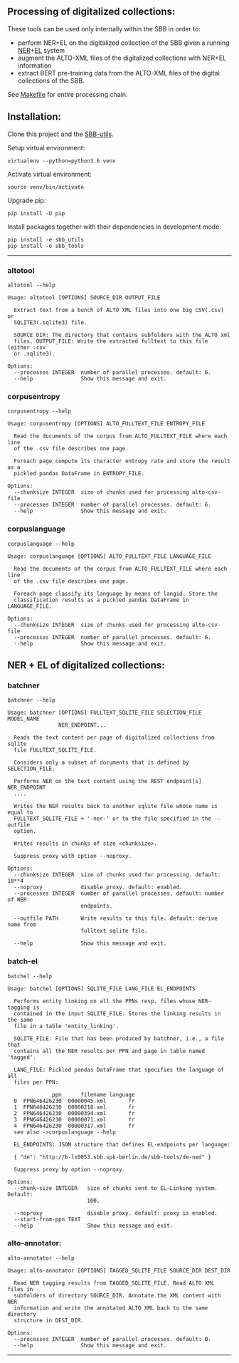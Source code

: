 
## Processing of digitalized collections:

These tools can be used only internally within the SBB in order to:
   * perform NER+EL on the digitalized collection of the SBB given a running [NER](https://github.com/qurator-spk/sbb_ner)+[EL](https://github.com/qurator-spk/sbb_ned) system
   * augment the ALTO-XML files of the digitalized collections with NER+EL information
   * extract BERT pre-training data from the ALTO-XML files of the digital collections of the SBB. 

See [Makefile](Makefile) for entire processing chain.

## Installation:

Clone this project and the [SBB-utils](https://github.com/qurator-spk/sbb_utils).

Setup virtual environment:
```
virtualenv --python=python3.6 venv
```

Activate virtual environment:
```
source venv/bin/activate
```

Upgrade pip:
```
pip install -U pip
```

Install packages together with their dependencies in development mode:
```
pip install -e sbb_utils
pip install -e sbb_tools
```

***

### altotool

```
altotool --help

Usage: altotool [OPTIONS] SOURCE_DIR OUTPUT_FILE

  Extract text from a bunch of ALTO XML files into one big CSV(.csv) or
  SQLITE3(.sqlite3) file.

  SOURCE_DIR: The directory that contains subfolders with the ALTO xml
  files. OUTPUT_FILE: Write the extracted fulltext to this file (either .csv
  or .sqlite3).

Options:
  --processes INTEGER  number of parallel processes. default: 6.
  --help               Show this message and exit.

```

### corpusentropy

```
corpusentropy --help

Usage: corpusentropy [OPTIONS] ALTO_FULLTEXT_FILE ENTROPY_FILE

  Read the documents of the corpus from ALTO_FULLTEXT_FILE where each line
  of the .csv file describes one page.

  Foreach page compute its character entropy rate and store the result as a
  pickled pandas DataFrame in ENTROPY_FILE.

Options:
  --chunksize INTEGER  size of chunks used for processing alto-csv-file
  --processes INTEGER  number of parallel processes. default: 6.
  --help               Show this message and exit.
```

### corpuslanguage

```
corpuslanguage --help

Usage: corpuslanguage [OPTIONS] ALTO_FULLTEXT_FILE LANGUAGE_FILE

  Read the documents of the corpus from ALTO_FULLTEXT_FILE where each line
  of the .csv file describes one page.

  Foreach page classify its language by means of langid. Store the
  classification results as a pickled pandas DataFrame in LANGUAGE_FILE.

Options:
  --chunksize INTEGER  size of chunks used for processing alto-csv-file
  --processes INTEGER  number of parallel processes. default: 6.
  --help               Show this message and exit.

```

## NER + EL of digitalized collections:

### batchner

```
batchner --help

Usage: batchner [OPTIONS] FULLTEXT_SQLITE_FILE SELECTION_FILE MODEL_NAME
                NER_ENDPOINT...

  Reads the text content per page of digitalized collections from sqlite
  file FULLTEXT_SQLITE_FILE.

  Considers only a subset of documents that is defined by SELECTION_FILE.

  Performs NER on the text content using the REST endpoint[s] NER_ENDPOINT
  ....

  Writes the NER results back to another sqlite file whose name is equal to
  FULLTEXT_SQLITE_FILE + '-ner-' or to the file specified in the --outfile
  option.

  Writes results in chunks of size <chunksize>.

  Suppress proxy with option --noproxy.

Options:
  --chunksize INTEGER  size of chunks used for processing. default: 10**4
  --noproxy            disable proxy. default: enabled.
  --processes INTEGER  number of parallel processes, default: number of NER
                       endpoints.

  --outfile PATH       Write results to this file. default: derive name from
                       fulltext sqlite file.

  --help               Show this message and exit.
```

### batch-el
```
batchel --help

Usage: batchel [OPTIONS] SQLITE_FILE LANG_FILE EL_ENDPOINTS

  Performs entity linking on all the PPNs resp. files whose NER-tagging is
  contained in the input SQLITE_FILE. Stores the linking results in the same
  file in a table 'entity_linking'.

  SQLITE_FILE: File that has been produced by batchner, i.e., a file that
  contains all the NER results per PPN and page in table named 'tagged'.

  LANG_FILE: Pickled pandas DataFrame that specifies the language of all
  files per PPN:

              ppn      filename language
  0  PPN646426230  00000045.xml       fr
  1  PPN646426230  00000218.xml       fr
  2  PPN646426230  00000394.xml       fr
  3  PPN646426230  00000071.xml       fr
  4  PPN646426230  00000317.xml       fr
  see also ->corpuslanguage --help

  EL_ENDPOINTS: JSON structure that defines EL-endpoints per language:

  { "de": "http://b-lx0053.sbb.spk-berlin.de/sbb-tools/de-ned" }

  Suppress proxy by option --noproxy.

Options:
  --chunk-size INTEGER   size of chunks sent to EL-Linking system. Default:
                         100.

  --noproxy              disable proxy. default: proxy is enabled.
  --start-from-ppn TEXT
  --help                 Show this message and exit.
```

### alto-annotator:
```
alto-annotator --help

Usage: alto-annotator [OPTIONS] TAGGED_SQLITE_FILE SOURCE_DIR DEST_DIR

  Read NER tagging results from TAGGED_SQLITE_FILE. Read ALTO XML files in
  subfolders of directory SOURCE_DIR. Annotate the XML content with NER
  information and write the annotated ALTO XML back to the same directory
  structure in DEST_DIR.

Options:
  --processes INTEGER  number of parallel processes. default: 0.
  --help               Show this message and exit.
```

***
